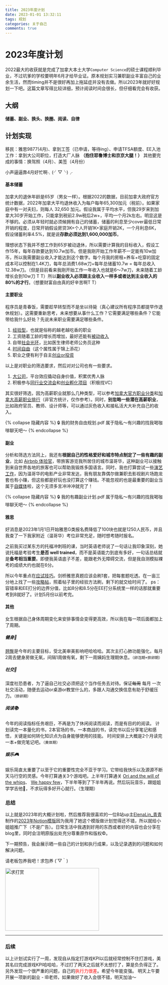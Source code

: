 ```yaml
---
title: 2023年度计划
date: 2023-01-01 13:32:11
tags: 规划
categories: 关于自己
comments: true
---
```



# 2023年度计划

2022最大的收获就是完成了加拿大本土大学``Computer Science``的硕士课程顺利毕业，不过坑爹的学校要明年6月才给毕业证。原本规划实习兼职副业丰富自己的业余生活，然而timing并不是很好再加上拖延症并没有去做。所以2023年就好好规划一下吧。这篇文章写得比较详细，预计阅读时间会很长，但仔细看完会有收获。

## 大纲
**储蓄、副业、换头、换圈、阅读、自律**


## 计划实现
移民：雅思9877(4月)、拿到工签（已申请，等待ing）、申请TFSA额度、EE入池
工作：拿到大公司职位，打造大厂人脉 **（抱住耶鲁博士和京京大腿！）**
其他要完成的事情：换驾照（4月）、美签（4月份）

小声逼逼靠4月好忙啊╮(╯▽╰)╭


#### 基本储蓄

加拿大的退休年龄是65岁（男女一样）。根据2022的数据，目前加拿大政府官方统计数据，2022年加拿大平均退休收入为每户每年65,300加元（税前）。如果家庭中有一对夫妇，则每人 32,650 加元。假设我属于平均水平，但我29岁来到加拿大30岁开始工作，只能拿到税前2.9w税后2w+，平均一个月2k左右。明显这是不够的。必须从年轻时就必须候拥有自己的储蓄，储蓄的利息至少cover最低日常开销的程度，日常开销假设房贷3K+个人开销1K+家庭开销2K，一个月利息6K，假设储蓄利率4.5%，就是说**存款必须达到1,600,000加币**。

理想状态下我并不想工作到65岁被动退休，所以需要计算我的目标收入，假设工作15年，每年存款要达到10.7w加币。但是我刚开始工作年薪不一定能有10w加币，所以我需要副业收入才能达到这个数字。每个月我的房租+养车+吃穿的固定成本可以控制在1.4K刀，每年总消费1.68w刀+每年总储蓄10.7w = 每年总收入12.38w刀。（但是目前看来我刚开始工作一年收入也就是6～7w刀，未来随着工龄增长会到10w刀 T T）所以**副业收入必须跟主业收入一样多或者达到主业收入的80%的才行**。（想要财富自由真的好辛苦啊T T）

#### 主要职业
程序员是青春饭，需要趁早转型而不是坐以待毙（真心建议所有程序员都提早作退休规划）。这需要重新思考，未来想要从事什么工作？它需要满足哪些条件？它能带给我什么好处？先说未来职业需要满足哪些条件。

1. <u>经验型</u>，也就是俗称的越老越吃香的职业
2. 工资随着工龄的增长而增加，最好还能有<u>被动收入</u>
3. 自带<u>社会光环</u>，比如医生律师老师公务员这种
4. <u>时间自由</u>（这个属性属于锦上添花）
5. 职业之便有利于自主<u>创业or投资</u>

以上是对职业的筛选要求，然后对对公司也有一些要求。

1.  <u>大公司</u>，平台效应撬动自身价值，积累优秀人脉
2.  积极参与<u>同行业交流会</u>和<u>创业孵化项目</u>（积极找VC）

其实很好筛选，因为高薪职业就那么几种类型，可以参考[加拿大官方职业分类](https://noc.esdc.gc.ca/CareerHandbook/ChHierarchy)和[加拿大高薪职业排行](https://www.randstad.ca/job-seeker/career-resources/job-search-tips/top-10-highest-paying-jobs-2023/)（非官方统计，仅作参考）。同时，**别忽略一些潜在高薪职业**，比如政府官员、教师、设计师等，可以通过灰色收入和接私活大大补充自己的收入。

{% collapse 隐藏内容 %}
🔒 我的财务自由规划.pdf
属于隐私～有兴趣的找我喝咖啡聊天吧～
{% endcollapse %}



#### 副业
分析和筛选方法同上，我还有**根据自己的性格爱好和城市特点制定了一些有趣的副业**，比如 <u>Airbnb 体验官</u>，带旅客游览我所居住的城市温哥华，这种副业可以接触到来自世界各地的旅客也可以帮助我锻炼多国语言。同时，我也打算尝试一些<u>演艺工作</u>，因为温哥华的电影产业非常发达，我有朋友靠偶尔做兼职去影视剧片场跑龙套也有小赚，但这些都是好玩也没打算这个赚钱。不能忽视的也是最重要的副业当属于<u>自媒体</u>啦，这个无须多言冲冲冲就完了！

{% collapse 隐藏内容 %}
🔒 我的有趣副业计划.pdf
属于隐私～有兴趣的找我喝咖啡聊天吧～
{% endcollapse %}
<!-- 
 <img src="./../images/thankboss.png" width = "200" height = "260" alt="求打赏" align=center /> -->

#### 雅思
好消息是2023年1月1日开始雅思G类报名费降低了100块也就是1250人民币，并且我查了一下我家附近（温哥华）考位非常充足，随时想考随时报名。

之前我买过某东方的托福冲刺班的课，当时英语老师说了一句话让我印象深刻，她说托福是考验考生**是否 well trained**，而不是英语能力到底有多好，一句话总结就是**备考相当重要**。即便我英语底子不差，能跟老外无障碍交流，但是我自测模拟裸考的成绩大约也就在6分。

所以今年重点在<u>应试技巧</u>。剑桥雅思真题应该会刷1套，把每套题吃透。在一亩三分地上找了一些[攻略帖](https://www.1point3acres.com/bbs/thread-631793-1-1.html)，照着帖子里的经验方法刷，剩下的就交给时间了。
ps：容错率和EE打分的边界分值，比如8分和8.5分在EE打分系统里一样的话那就重要考到8就好了。计划5月份以前考完。


#### 其他
女生根据自己身体周期变化来安排事情会变得更高效，所以我在每一项后面都加上了周期。
##### 健身💪
<u>翘臀</u>是今年的主要目标，受北美审美影响吧哈哈哈。其次主打心肺功能强化，每月2周去健身房做无氧，间隔1周做有氧，剩下一周姨妈生理期休息。``（卵泡期+排卵期）``

##### 社交🍾️
深度社恐患者，为了逼自己社交必须把这个当作任务去对待。保证~~每周~~ 每月 一次社交活动，随便去运动or桌游or教堂什么的，多跟人沟通交换信息有助于舒缓压力。``（排卵期）``

##### 阅读📚
今年的阅读指标任务艰巨，不再是为了休闲阅读而阅读，而是有目的的阅读。
计划读完一本量化的书，2本官场的书，一本商战的书，读完书以后分享笔记和感悟，关键是如何转化知识点为自身能够使用的技能。
时间安排上大概是2个月读完一本+做完笔记吧。``（黄体期）``

##### 娱乐🎮
娱乐简直太重要了以至于它的重要性完全不亚于学习。它带给我快乐以及源源不断天马行空的灵感。今年打算通关3个游戏吧。上半年打算通关 [Ori and the will of the whips](https://store.steampowered.com/app/1057090/Ori_and_the_Will_of_the_Wisps/?l=schinese)、 [We happy few](https://store.steampowered.com/app/320240/We_Happy_Few/)，下半年等到了下半年再说。然后玩玩音乐，跟姐姐学学吉他🎸，不求玩得多好开心就行。（生理期）

### 总结

以上就是2023年的大概计划啦，然后推荐我很喜欢的一位B站up主[ElenaLin_青青](https://space.bilibili.com/5128788?spm_id_from=333.337.0.0)制作的[2023年Notion模版]( https://well-plane-c47.notion.site/Home-2023-edf74a02c123434496d3f810d0b48fba)因为我用了她这个模版做计划觉得还不错，所以就给小姐姐推广下（不是广告）。日常生活中我遇到好用的东西或者好的内容也会分享在blog里，同时会注明原版出处充分尊重原作和版权©️。

下一期预告，我会展示晒一些自己的计划和执行成果，以及记录遇到的问题和如何解决问题。

请老板包养我吧！求包养 (´▽｀)


<img src="https://s2.loli.net/2023/01/14/G4h9la6KquzcJND.jpg" width = "300" height = "200" alt="求打赏" align=center /> 


---

### 后续
以上计划试实行了一周，发现自从指定打游戏KPI以后就经常控制不住打游戏，美其名曰完成游戏KPI哈哈哈，不过打了两天之后就不太想打了，算是负负得正了。另外发现一个很严重的问题，自己的<span style="color: red">执行力很差</span>。希望今年能变强。
明天上午要开展一项新的副业 - IB老师，如果做好了收入会很不错，明天加油～
